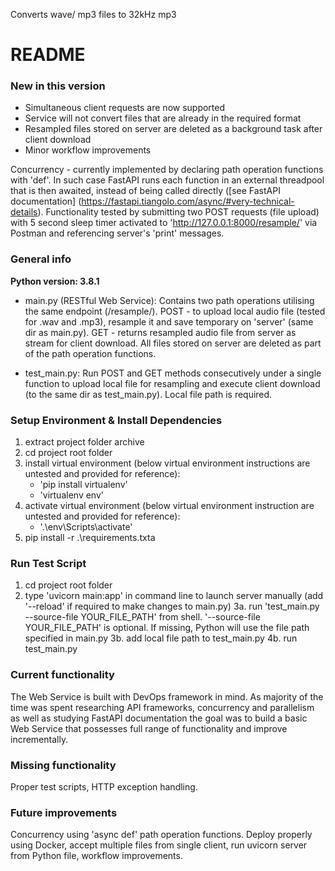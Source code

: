Converts wave/ mp3 files to 32kHz mp3

# README #

### New in this version

- Simultaneous client requests are now supported
- Service will not convert files that are already in the required format
- Resampled files stored on server are deleted as a background task after client download
- Minor workflow improvements

Concurrency - currently implemented by declaring path operation functions with 'def'. In such case FastAPI runs each function in an external threadpool that is then awaited, instead of being called directly ([see FastAPI documentation] (https://fastapi.tiangolo.com/async/#very-technical-details). Functionality tested by submitting two POST requests (file upload) with 5 second sleep timer activated to 'http://127.0.0.1:8000/resample/' via Postman and referencing server's 'print' messages.

### General info

**Python version: 3.8.1**

 - main.py (RESTful Web Service): Contains two path operations utilising the same endpoint (/resample/). POST - to upload local audio file (tested for .wav and .mp3), resample it and save temporary on 'server' (same dir as main.py). GET - returns resampled audio file from server as stream for client download. All files stored on server are deleted as part of the path operation functions.

 - test_main.py: Run POST and GET methods consecutively under a single function to upload local file for resampling and execute client download (to the same dir as test_main.py). Local file path is required.


### Setup Environment & Install Dependencies

1. extract project folder archive
2. cd project root folder
2. install virtual environment (below virtual environment instructions are untested and provided for reference):
	- 'pip install virtualenv'
	- 'virtualenv env'
3. activate virtual environment (below virtual environment instruction are untested and provided for reference):
	- '.\env\Scripts\activate'
4. pip install -r .\requirements.txta


### Run Test Script

1. cd project root folder
2. type 'uvicorn main:app' in command line to launch server manually (add '--reload' if required to make changes to main.py)
3a. run 'test_main.py --source-file YOUR_FILE_PATH' from shell. '--source-file YOUR_FILE_PATH' is optional. If missing, Python will use the file path specified in main.py
3b. add local file path to test_main.py
4b. run test_main.py


### Current functionality

The Web Service is built with DevOps framework in mind. As majority of the time was spent researching API frameworks, concurrency and parallelism as well as studying FastAPI documentation the goal was to build a basic Web Service that possesses full range of functionality and improve incrementally.

### Missing functionality

Proper test scripts, HTTP exception handling.

### Future improvements

Concurrency using 'async def' path operation functions. Deploy properly using Docker, accept multiple files from single client, run uvicorn server from Python file, workflow improvements.
